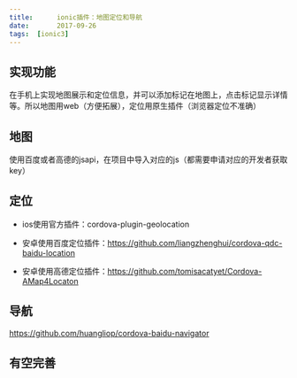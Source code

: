 ```yaml
---
title:      ionic插件：地图定位和导航
date:       2017-09-26
tags:  [ionic3]	
---
```


## 实现功能

在手机上实现地图展示和定位信息，并可以添加标记在地图上，点击标记显示详情等。所以地图用web（方便拓展），定位用原生插件（浏览器定位不准确）

## 地图

使用百度或者高德的jsapi，在项目中导入对应的js（都需要申请对应的开发者获取key）

## 定位

- ios使用官方插件：cordova-plugin-geolocation

- 安卓使用百度定位插件：https://github.com/liangzhenghui/cordova-qdc-baidu-location

- 安卓使用高德定位插件：https://github.com/tomisacatyet/Cordova-AMap4Locaton

## 导航

https://github.com/huangliop/cordova-baidu-navigator

## 有空完善